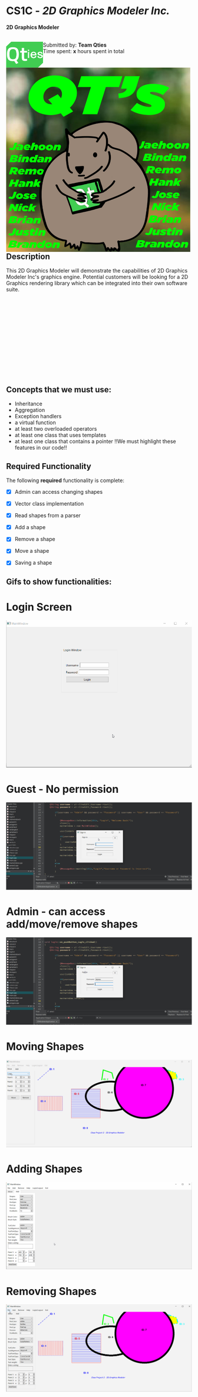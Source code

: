 # CS1C - *2D Graphics Modeler Inc.*

**2D Graphics Modeler**
<br>
<br>

<img src="https://github.com/hoonman/qties/blob/main/miscFolder/qtLogo.png" data-canonical-src="https://github.com/hoonman/qties/blob/main/miscFolder/qtLogo.png" width="100" height="70" align="left"/>

Submitted by: **Team Qties**
<br>
Time spent: **x** hours spent in total
<br>
<br>
<br>
<img src="https://github.com/hoonman/qties/blob/main/miscFolder/QTsLogo.jpg" data-canonical-src="https://github.com/hoonman/qties/blob/main/QTsLogo.jpg" width="500" height="500" align = "left"/>

## Description

This 2D Graphics Modeler will demonstrate the capabilities of 2D Graphics Modeler Inc's graphics engine.
Potential customers will be looking for a 2D Graphics rendering library which can be integrated into their own software suite.
<br>
<br>
<br>
<br>
<br>
<br>
<br>
<br>
<br>
<br>
<br>
<br>
<br>
<br>

## Concepts that we must use:

* Inheritance
* Aggregation
* Exception handlers
* a virtual function
* at least two overloaded operators
* at least one class that uses templates
* at least one class that contains a pointer
!!We must highlight these features in our code!!

## Required Functionality

The following **required** functionality is complete:

* [x] Admin can access changing shapes
* [x] Vector class implementation
* [x] Read shapes from a parser
* [x] Add a shape
* [x] Remove a shape
* [x] Move a shape
* [x] Saving a shape


## Gifs to show functionalities:
# Login Screen
![](https://github.com/hoonman/qties/blob/main/miscFolder/gif_files/login_screen.gif)

# Guest - No permission
![](https://github.com/hoonman/qties/blob/main/miscFolder/gif_files/guest_no_permission.gif)

# Admin - can access add/move/remove shapes
![](https://github.com/hoonman/qties/blob/main/miscFolder/gif_files/admin_permissions.gif)

# Moving Shapes
![](https://github.com/hoonman/qties/blob/main/miscFolder/gif_files/moving_shapes.gif)

# Adding Shapes
![](https://github.com/hoonman/qties/blob/main/miscFolder/gif_files/adding_shape.gif)

# Removing Shapes
![](https://github.com/hoonman/qties/blob/main/miscFolder/gif_files/removing_shapes.gif)
